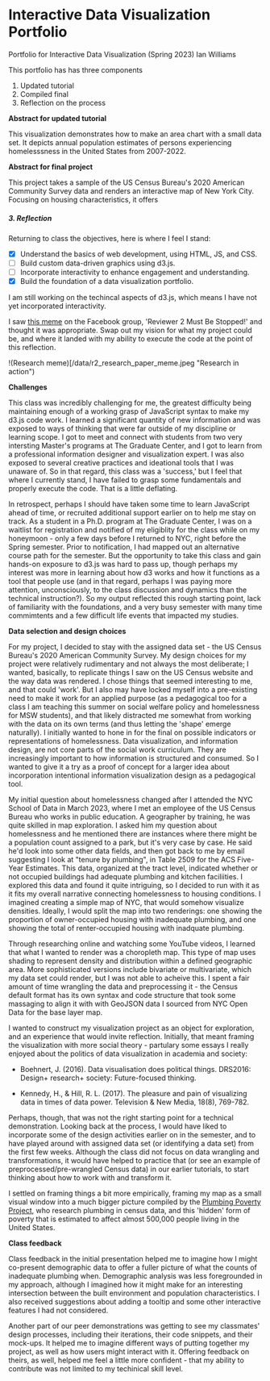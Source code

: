 # Interactive Data Visualization Portfolio
Portfolio for Interactive Data Visualization (Spring 2023)
Ian Williams

This portfolio has has three components

1. Updated tutorial
2. Compiled final
3. Reflection on the process

**Abstract for updated tutorial**

This visualization demonstrates how to make an area chart with a small data set. It depicts annual population estimates of persons experiencing homelesssness in the United States from 2007-2022.

**Abstract for final project**

This project takes a sample of the US Census Bureau's 2020 American Community Survey data and renders an interactive map of New York City. Focusing on housing characteristics, it offers

##### **3. Reflection**

Returning to class the objectives, here is where I feel I stand:

- [x] Understand the basics of web development, using HTML, JS, and CSS.
- [ ] Build custom data-driven graphics using d3.js.
- [ ] Incorporate interactivity to enhance engagement and understanding.
- [x] Build the foundation of a data visualization portfolio.

I am still working on the techincal aspects of d3.js, which means I have not yet incorporated interactivity.

I saw [this meme](https://www.facebook.com/photo/?fbid=139588109105085&set=gm.10160358566740469&idorvanity=71041660468) on the Facebook group, 'Reviewer 2 Must Be Stopped!' and thought it was appropriate. Swap out my vision for what my project could be, and where it landed with my ability to execute the code at the point of this reflection.

!(Research meme)[/data/r2_research_paper_meme.jpeg "Research in action")

**Challenges**

This class was incredibly challenging for me, the greatest difficulty being maintaining enough of a working grasp of JavaScript syntax to make my d3.js code work. I learned a significant quantity of new information and was exposed to ways of thinking that were far outside of my discipline or learning scope.  I got to meet and connect with students from two very intersting Master's programs at The Graduate Center, and I got to learn from a professional information designer and visualization expert. I was also exposed to several creative practices and ideational tools that I was unaware of. So in that regard, this class was a 'success,' but I feel that where I currently stand, I have failed to grasp some fundamentals and properly execute the code. That is a little deflating.

In retrospect, perhaps I should have taken some time to learn JavaScript ahead of time, or recruited additional support earlier on to help me stay on track. As a student in a Ph.D. program at The Graduate Center, I was on a waitlist for registration and notified of my eligiblity for the class while on my honeymoon - only a few days before I returned to NYC, right before the Spring semester. Prior to notification, I had mapped out an alternative course path for the semester. But the opportunity to take this class and gain hands-on exposure to d3.js was hard to pass up, though perhaps my interest was more in learning about how d3 works and how it functions as a tool that people use (and in that regard, perhaps I was paying more attention, unconsciously, to the class discussion and dynamics than the technical instruction?). So my output reflected this rough starting point, lack of familiarity with the foundations, and a very busy semester with many time commimtents and a few difficult life events that impacted my studies.

**Data selection and design choices**

For my project, I decided to stay with the assigned data set - the US Census Bureau's 2020 American Community Survey. My design choices for my project were relatively rudimentary and not always the most deliberate; I wanted, basically, to replicate things I saw on the US Census website and the way data was rendered. I chose things that seemed interesting to me, and that could 'work'. But I also may have locked myself into a pre-existing need to make it work for an applied purpose (as a pedagogical too for a class I am teaching this summer on social welfare policy and homelessness for MSW students), and that likely distracted me somewhat from working with the data on its own terms (and thus letting the 'shape' emerge naturally). I initially wanted to hone in for the final on possible indicators or representations of homelessness. Data visualization, and information design, are not core parts of the social work curriculum. They are increasingly important to how information is structured and consumed. So I wanted to give it a try as a proof of concept for a larger idea about incorporation intentional information visualization design as a pedagogical tool.

My initial question about homelessness changed after I attended the NYC School of Data in March 2023, where I met an employee of the US Census Bureau who works in public education. A geographer by training, he was quite skilled in map exploration. I asked him my question about homelessness and he mentioned there are instances where there might be a population count assigned to a park, but it's very case by case. He said he'd look into some other data fields, and then got back to me by email suggesting I look at "tenure by plumbing", in Table 2509 for the ACS Five-Year Estimates. This data, organized at the tract level, indicated whether or not occupied buildings had adequate plumbing and kitchen faciliities. I explored this data and found it quite intriguing, so I decided to run with it as it fits my overall narrative connecting homelessness to housing conditions. I imagined creating a simple map of NYC, that would somehow visualize densities. Ideally, I would split the map into two renderings: one showing the proportion of owner-occupied housing with inadequate plumbing, and one showing the total of renter-occupied housing with inadquate plumbing.

Through researching online and watching some YouTube videos, I learned that what I wanted to render was a choropleth map. This type of map uses shading to represent density and distribution within a defined geographic area. More sophisticated versions include bivariate or multivariate, which my data set could render, but I was not able to acheive this. I spent a fair amount of time wrangling the data and preprocessing it - the Census default format has its own syntax and code structure that took some massaging to align it with with GeoJSON data I sourced from NYC Open Data for the base layer map.

I wanted to construct my visualization project as an object for exploration, and an experience that would invite reflection. Initially, that meant framing the visualization with more social theory - partulary some essays I really enjoyed about the politics of data visualization in academia and society:

- Boehnert, J. (2016). Data visualisation does political things. DRS2016: Design+ research+ society: Future-focused thinking.

- Kennedy, H., & Hill, R. L. (2017). The pleasure and pain of visualizing data in times of data power. Television & New Media, 18(8), 769-782.

Perhaps, though, that was not the right starting point for a technical demonstration. Looking back at the process, I would have liked to incorporate some of the design activities earlier on in the semester, and to have played around with assigned data set (or identifying a data set) from the first few weeks. Although the class did not focus on data wrangling and transformations, it would have helped to practice that (or see an example of preprocessed/pre-wrangled Census data) in our earlier tutorials, to start thinking about how to work with and transform it.

I settled on framing things a bit more empirically, framing my map as a small visual window into a much bigger picture compiled by the [Plumbing Poverty Project](https://www.theguardian.com/us-news/2021/sep/27/water-almost-half-million-us-households-lack-indoor-plumbing), who research plumbing in census data, and this 'hidden' form of poverty that is estimated to affect almost 500,000 people living in the United States.

**Class feedback**

Class feedback in the initial presentation helped me to imagine how I might co-present demographic data to offer a fuller picture of what the counts of inadequate plumbing when. Demographic analysis was less foregrounded in my approach, although I imagined how it might make for an interesting intersection between the built environment and population characteristics. I also received suggestions about adding a tooltip and some other interactive features I had not considered.

Another part of our peer demonstrations was getting to see my classmates' design processes, including their iterations, their code snippets, and their mock-ups. It helped me to imagine different ways of putting together my project, as well as how users might interact with it. Offering feedback on theirs, as well, helped me feel a little more confident - that my ability to contribute was not limited to my techinical skill level.

